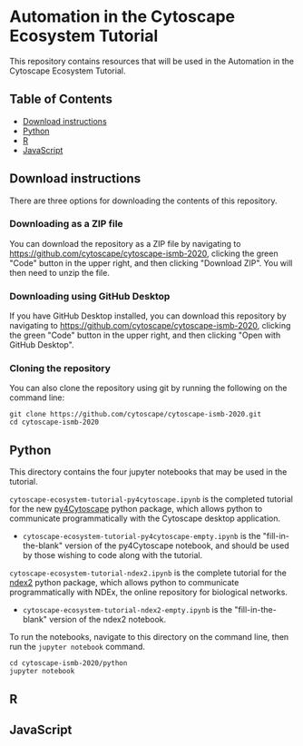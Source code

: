 # Automation in the Cytoscape Ecosystem Tutorial

This repository contains resources that will be used in the Automation in the Cytoscape Ecosystem Tutorial.

## Table of Contents

* [Download instructions](#download-instructions)
* [Python](#python)
* [R](#r)
* [JavaScript](#javascript)

## Download instructions

There are three options for downloading the contents of this repository.

### Downloading as a ZIP file
You can download the repository as a ZIP file by navigating to https://github.com/cytoscape/cytoscape-ismb-2020, clicking the green "Code" button in the upper right, and then clicking "Download ZIP". You will then need to unzip the file.

### Downloading using GitHub Desktop
If you have GitHub Desktop installed, you can download this repository by navigating to https://github.com/cytoscape/cytoscape-ismb-2020, clicking the green "Code" button in the upper right, and then clicking "Open with GitHub Desktop".

### Cloning the repository
You can also clone the repository using git by running the following on the command line:
```
git clone https://github.com/cytoscape/cytoscape-ismb-2020.git
cd cytoscape-ismb-2020
```

## Python

This directory contains the four jupyter notebooks that may be used in the tutorial.

`cytoscape-ecosystem-tutorial-py4cytoscape.ipynb` is the completed tutorial for the new [py4Cytoscape](https://py4cytoscape.readthedocs.io/en/latest/) python package, which allows python to communicate programmatically with the Cytoscape desktop application. 
* `cytoscape-ecosystem-tutorial-py4cytoscape-empty.ipynb` is the "fill-in-the-blank" version of the py4Cytoscape notebook, and should be used by those wishing to code along with the tutorial.

`cytoscape-ecosystem-tutorial-ndex2.ipynb` is the complete tutorial for the [ndex2](https://ndex2.readthedocs.io/en/latest/) python package, which allows python to communicate programmatically with NDEx, the online repository for biological networks. 
* `cytoscape-ecosystem-tutorial-ndex2-empty.ipynb` is the "fill-in-the-blank" version of the ndex2 notebook.

To run the notebooks, navigate to this directory on the command line, then run the `jupyter notebook` command.
```
cd cytoscape-ismb-2020/python
jupyter notebook
```

## R

## JavaScript
